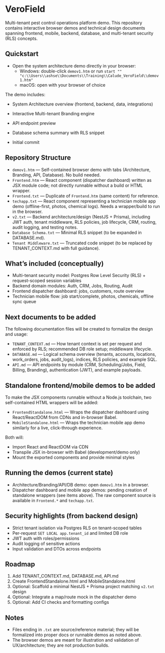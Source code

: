 # VeroField

Multi-tenant pest control operations platform demo. This repository contains interactive browser demos and technical design documents spanning frontend, mobile, backend, database, and multi-tenant security (RLS) concepts.

## Quickstart

- Open the system architecture demo directly in your browser:
  - Windows: double-click `demov1.htm` or run `start "" "c:\\Users\\ashse\\Documents\\Training\\Calude_VeroField\\demov1.htm"`
  - macOS: open with your browser of choice

The demo includes:
- System Architecture overview (frontend, backend, data, integrations)
- Interactive Multi-tenant Branding engine
- API endpoint preview
- Database schema summary with RLS snippet

- Initial commit

## Repository Structure

- `demov1.htm` — Self-contained browser demo with tabs (Architecture, Branding, API, Database). No build needed.
- `Frontend.htm` — React component (dispatcher dashboard) written as JSX module code; not directly runnable without a build or HTML wrapper.
- `Frontend.txt` — Duplicate of `Frontend.htm` (same content) for reference.
- `techapp.txt` — React component representing a technician mobile app demo (offline-first, photos, chemical logs). Needs a wrapper/build to run in the browser.
- `v2.txt` — Backend architecture/design (NestJS + Prisma), including JWT auth, tenant middleware, RLS policies, job lifecycle, CRM, routing, audit logging, and testing notes.
- `Database Schema.txt` — Minimal RLS snippet (to be expanded in DATABASE.md).
- `Tenant Middleware.txt` — Truncated code snippet (to be replaced by TENANT_CONTEXT.md with full guidance).

## What’s included (conceptually)

- Multi-tenant security model: Postgres Row Level Security (RLS) + request-scoped session variables
- Backend domain modules: Auth, CRM, Jobs, Routing, Audit
- Frontend dispatcher dashboard: jobs, customers, route overview
- Technician mobile flow: job start/complete, photos, chemicals, offline sync queue

## Next documents to be added

The following documentation files will be created to formalize the design and usage:

- `TENANT_CONTEXT.md` — How tenant context is set per request and enforced by RLS; recommended DB role setup; middleware lifecycle.
- `DATABASE.md` — Logical schema overview (tenants, accounts, locations, work_orders, jobs, audit_logs), indices, RLS policies, and example SQL.
- `API.md` — API endpoints by module (CRM, Scheduling/Jobs, Field, Billing, Branding), authentication (JWT), and example payloads.

## Standalone frontend/mobile demos to be added

To make the JSX components runnable without a Node.js toolchain, two self-contained HTML wrappers will be added:

- `FrontendStandalone.html` — Wraps the dispatcher dashboard using React/ReactDOM from CDNs and in-browser Babel.
- `MobileStandalone.html` — Wraps the technician mobile app demo similarly for a live, click-through experience.

Both will:
- Import React and ReactDOM via CDN
- Transpile JSX in-browser with Babel (development/demo only)
- Mount the exported components and provide minimal styles

## Running the demos (current state)

- Architecture/Branding/API/DB demo: open `demov1.htm` in a browser.
- Dispatcher dashboard and mobile app demos: pending creation of standalone wrappers (see items above). The raw component source is available in `Frontend.*` and `techapp.txt`.

## Security highlights (from backend design)

- Strict tenant isolation via Postgres RLS on tenant-scoped tables
- Per-request `SET LOCAL app.tenant_id` and limited DB role
- JWT auth with roles/permissions
- Audit logging of sensitive actions
- Input validation and DTOs across endpoints

## Roadmap

1. Add TENANT_CONTEXT.md, DATABASE.md, API.md
2. Create FrontendStandalone.html and MobileStandalone.html
3. Optional: Scaffold a minimal NestJS + Prisma project matching `v2.txt` design
4. Optional: Integrate a map/route mock in the dispatcher demo
5. Optional: Add CI checks and formatting configs

## Notes

- Files ending in `.txt` are source/reference material; they will be formalized into proper docs or runnable demos as noted above.
- The browser demos are meant for illustration and validation of UX/architecture; they are not production builds.
